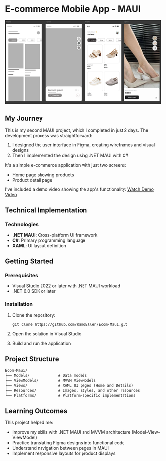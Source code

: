 # E-commerce Mobile App - MAUI

![E-commerce App Screenshot](https://github.com/KamoEllen/Ecom-Maui/blob/main/image.png)

## My Journey

This is my second MAUI project, which I completed in just 2 days. The development process was straightforward:

1. I designed the user interface in Figma, creating wireframes and visual designs
2. Then I implemented the design using .NET MAUI with C#

It's a simple e-commerce application with just two screens:
- Home page showing products
- Product detail page

I've included a demo video showing the app's functionality:
[Watch Demo Video](https://github.com/KamoEllen/Ecom-Maui/blob/main/video.mp4)

## Technical Implementation

### Technologies
- **.NET MAUI**: Cross-platform UI framework
- **C#**: Primary programming language
- **XAML**: UI layout definition

## Getting Started

### Prerequisites
- Visual Studio 2022 or later with .NET MAUI workload
- .NET 6.0 SDK or later

### Installation

1. Clone the repository:
   ```
   git clone https://github.com/KamoEllen/Ecom-Maui.git
   ```

2. Open the solution in Visual Studio

3. Build and run the application

## Project Structure

```
Ecom-Maui/
├── Models/             # Data models
├── ViewModels/         # MVVM ViewModels
├── Views/              # XAML UI pages (Home and Details)
├── Resources/          # Images, styles, and other resources
└── Platforms/          # Platform-specific implementations
```

## Learning Outcomes

This project helped me:
- Improve my skills with .NET MAUI and MVVM architecture (Model-View-ViewModel) 
- Practice translating Figma designs into functional code
- Understand navigation between pages in MAUI
- Implement responsive layouts for product displays
